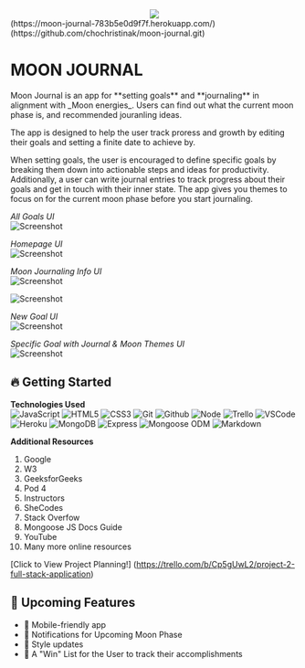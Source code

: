 
<div id="header" align="center">
    <img src="https://i0.wp.com/totemsurftribe.files.wordpress.com/2024/03/screenshot-2024-03-20-at-11.04.03e280afam.png?ssl=1">
  </div>
 (https://moon-journal-783b5e0d9f7f.herokuapp.com/)
 (https://github.com/chochristinak/moon-journal.git)
  
  <h1>MOON JOURNAL</h1>
  Moon Journal is an app for **setting goals** and **journaling** in alignment with _Moon energies_. Users can find out what the current moon phase is, and recommended jouranling ideas. 
  
  The app is designed to help the user track proress and growth by editing their goals and setting a finite date to achieve by.
  
  When setting goals, the user is encouraged to define specific goals by breaking them down into actionable steps and ideas for productivity. Additionally, a user can write journal entries to track progress about their goals and get in touch with their inner state. The app gives you themes to focus on for the current moon phase before you start journaling. 

  _All Goals UI_ <br>
  ![Screenshot](https://totemsurftribe.files.wordpress.com/2024/03/screenshot-2024-03-21-at-3.59.20e280afpm.png?resize=219%2C219)

  _Homepage UI_ <br>
  ![Screenshot](https://totemsurftribe.files.wordpress.com/2024/03/screenshot-2024-03-21-at-2.51.17e280afpm.png?resize=438%2C438)
  
  _Moon Journaling Info UI_ <br>
  ![Screenshot](https://totemsurftribe.files.wordpress.com/2024/03/screenshot-2024-03-21-at-2.53.05e280afpm.png?resize=438%2C438)
  <br>
  
  ![Screenshot](https://totemsurftribe.files.wordpress.com/2024/03/screenshot-2024-03-21-at-2.53.22e280afpm.png?resize=438%2C438)


 _New Goal UI_ <br>
  ![Screenshot](https://totemsurftribe.files.wordpress.com/2024/03/screenshot-2024-03-21-at-2.54.39e280afpm.png?resize=438%2C438)

_Specific Goal with Journal & Moon Themes UI_<br>
  ![Screenshot](https://totemsurftribe.files.wordpress.com/2024/03/screenshot-2024-03-21-at-2.55.09e280afpm.png?resize=438%2C438)



  
  ## :fire: **Getting Started**
  
  **Technologies Used**<br>
  ![JavaScript](https://img.shields.io/badge/-JavaScript-05122A?style=flat&logo=javascript)
  ![HTML5](https://img.shields.io/badge/-HTML5-05122A?style=flat&logo=html5)
  ![CSS3](https://img.shields.io/badge/-CSS-05122A?style=flat&logo=css3)
  ![Git](https://img.shields.io/badge/-Git-05122A?style=flat&logo=git)
  ![Github](https://img.shields.io/badge/-GitHub-05122A?style=flat&logo=github)
  ![Node](https://img.shields.io/badge/-Node.js-05122A?style=flat&logo=node.js)
  ![Trello](https://img.shields.io/badge/-Trello-05122A?style=flat&logo=trello)
  ![VSCode](https://img.shields.io/badge/-VS_Code-05122A?style=flat&logo=visualstudio)
  ![Heroku](https://img.shields.io/badge/-Heroku-05122A?style=flat&logo=heroku)
  ![MongoDB](https://img.shields.io/badge/-MongoDB-05122A?style=flat&logo=mongodb)
  ![Express](https://img.shields.io/badge/-Express-05122A?style=flat&logo=express)
  ![Mongoose ODM](https://img.shields.io/badge/-Mongoose_ODM-05122A?style=flat&logo=mongodb)
  ![Markdown](https://img.shields.io/badge/-Markdown-05122A?style=flat&logo=markdown)
  
  
  
  **Additional Resources**<br>
  1. Google
  2. W3
  3. GeeksforGeeks
  4. Pod 4
  5. Instructors
  6. SheCodes
  7. Stack Overfow
  8. Mongoose JS Docs Guide
  9. YouTube
  10. Many more online resources

  
  [Click to View Project Planning!]
  (https://trello.com/b/Cp5gUwL2/project-2-full-stack-application) 
  
  
  ## :satellite: **Upcoming Features**
  - :ghost: Mobile-friendly app
  - :ghost: Notifications for Upcoming Moon Phase
  - :ghost: Style updates
  - :ghost: A "Win" List for the User to track their accomplishments
